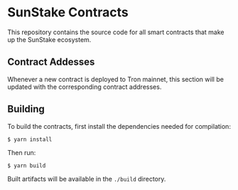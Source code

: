 # SunStake Contracts

This repository contains the source code for all smart contracts that make up the SunStake ecosystem.

## Contract Addesses

Whenever a new contract is deployed to Tron mainnet, this section will be updated with the corresponding contract addresses.

## Building

To build the contracts, first install the dependencies needed for compilation:

    $ yarn install

Then run:

    $ yarn build

Built artifacts will be available in the `./build` directory.
